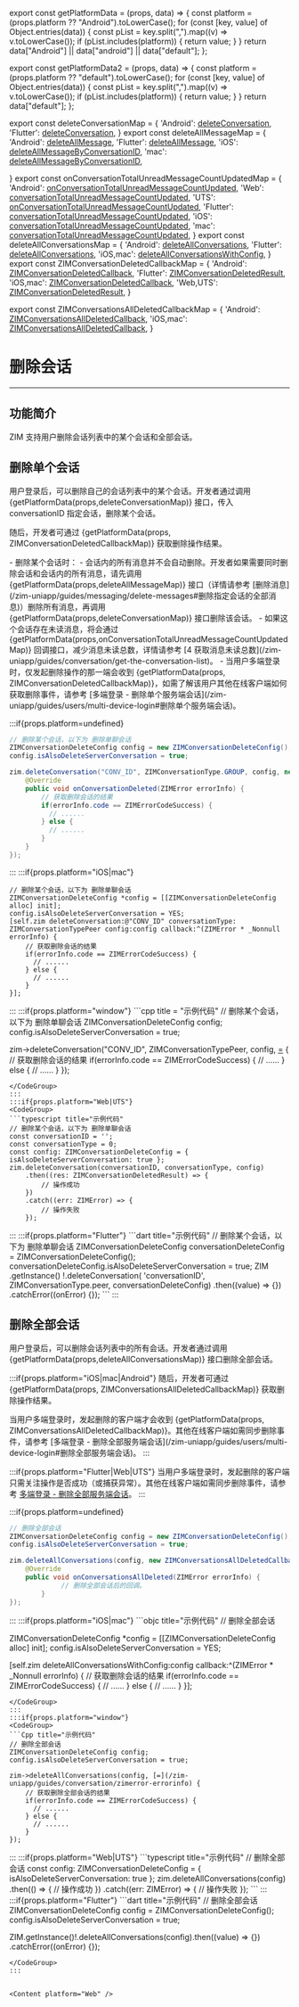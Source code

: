 export const getPlatformData = (props, data) => {
    const platform = (props.platform ?? "Android").toLowerCase();
    for (const [key, value] of Object.entries(data)) {
        const pList = key.split(",").map((v) => v.toLowerCase());
        if (pList.includes(platform)) {
            return value;
        }
    }
    return data["Android"] || data["android"] || data["default"];
};

export const getPlatformData2 = (props, data) => {
    const platform = (props.platform ?? "default").toLowerCase();
    for (const [key, value] of Object.entries(data)) {
        const pList = key.split(",").map((v) => v.toLowerCase());
        if (pList.includes(platform)) {
            return value;
        }
    }
    return data["default"];
};

export const deleteConversationMap = {
  'Android': <a href="@deleteConversation" target='_blank'>deleteConversation</a>,
  'Flutter': <a href="https://pub.dev/documentation/zego_zim/latest/zego_zim/ZIM/deleteConversation.html" target='_blank'>deleteConversation</a>,
}
export const deleteAllMessageMap = {
  'Android': <a href="@deleteAllMessage" target='_blank'>deleteAllMessage</a>,
  'Flutter': <a href="https://pub.dev/documentation/zego_zim/latest/zego_zim/ZIM/deleteAllMessage.html" target='_blank'>deleteAllMessage</a>,
  'iOS': <a href="https://doc-zh.zego.im/article/api?doc=zim_API~objective-c_ios~protocol~ZIM#delete-all-message-by-conversation-id-conversation-id-conversation-type-config-callback" target='_blank'>deleteAllMessageByConversationID</a>,
  'mac': <a href="https://doc-zh.zego.im/article/api?doc=zim_API~objective-c_macos~protocol~ZIM#delete-all-message-by-conversation-id-conversation-id-conversation-type-config-callback" target='_blank'>deleteAllMessageByConversationID</a>,

}
export const onConversationTotalUnreadMessageCountUpdatedMap = {
  'Android': <a href="@onConversationTotalUnreadMessageCountUpdated" target='_blank'>onConversationTotalUnreadMessageCountUpdated</a>,
  'Web': <a href="@conversationTotalUnreadMessageCountUpdated" target='_blank'>conversationTotalUnreadMessageCountUpdated</a>,
  'UTS': <a href="@conversationTotalUnreadMessageCountUpdated" target='_blank'>onConversationTotalUnreadMessageCountUpdated</a>,
  'Flutter': <a href="https://pub.dev/documentation/zego_zim/latest/zego_zim/ZIMEventHandler/onConversationTotalUnreadMessageCountUpdated.html" target='_blank'>conversationTotalUnreadMessageCountUpdated</a>,
  'iOS': <a href="https://doc-zh.zego.im/article/api?doc=zim_API~objective-c_ios~protocol~ZIMEventHandler#zim-conversation-total-unread-message-count-updated" target='_blank'>conversationTotalUnreadMessageCountUpdated</a>,
  'mac': <a href="https://doc-zh.zego.im/article/api?doc=zim_API~objective-c_macos~protocol~ZIMEventHandler#zim-conversation-total-unread-message-count-updated" target='_blank'>conversationTotalUnreadMessageCountUpdated</a>,
}
export const deleteAllConversationsMap = {
  'Android': <a href="@deleteAllConversations" target='_blank'>deleteAllConversations</a>,
  'Flutter': <a href="https://pub.dev/documentation/zego_zim/latest/zego_zim/ZIM/deleteAllConversations.html" target='_blank'>deleteAllConversations</a>,
  'iOS,mac': <a href="@deleteAllConversationsWithConfig" target='_blank'>deleteAllConversationsWithConfig</a>,
}
export const ZIMConversationDeletedCallbackMap = {
  'Android': <a href="@-ZIMConversationDeletedCallback" target='_blank'>ZIMConversationDeletedCallback</a>,
  'Flutter': <a href="https://pub.dev/documentation/zego_zim/latest/zego_zim/ZIM/deleteConversation.htmlhttps://pub.dev/documentation/zego_zim/latest/zego_zim/ZIM/deleteConversation.html" target='_blank'>ZIMConversationDeletedResult</a>,
  'iOS,mac': <a href="@ZIMConversationDeletedCallback" target='_blank'>ZIMConversationDeletedCallback</a>,
  'Web,UTS': <a href="@-ZIMConversationDeletedResult">ZIMConversationDeletedResult</a>,
}

export const ZIMConversationsAllDeletedCallbackMap = {
  'Android': <a href="@-ZIMConversationsAllDeletedCallback" target='_blank'>ZIMConversationsAllDeletedCallback</a>,
  'iOS,mac': <a href="@ZIMConversationsAllDeletedCallback" target='_blank'>ZIMConversationsAllDeletedCallback</a>,
}

# 删除会话

- - -

## 功能简介

ZIM 支持用户删除会话列表中的某个会话和全部会话。

## 删除单个会话

用户登录后，可以删除自己的会话列表中的某个会话。开发者通过调用 {getPlatformData(props,deleteConversationMap)} 接口，传入 conversationID 指定会话，删除某个会话。

随后，开发者可通过 {getPlatformData(props, ZIMConversationDeletedCallbackMap)} 获取删除操作结果。

<Note title="说明">
- 删除某个会话时：
  - 会话内的所有消息并不会自动删除。开发者如果需要同时删除会话和会话内的所有消息，请先调用 {getPlatformData(props,deleteAllMessageMap)} 接口（详情请参考 [删除消息](/zim-uniapp/guides/messaging/delete-messages#删除指定会话的全部消息)）删除所有消息，再调用 {getPlatformData(props,deleteConversationMap)} 接口删除该会话。
  - 如果这个会话存在未读消息，将会通过 {getPlatformData(props,onConversationTotalUnreadMessageCountUpdatedMap)} 回调接口，减少消息未读总数，详情请参考 [4 获取消息未读总数](/zim-uniapp/guides/conversation/get-the-conversation-list)。
- 当用户多端登录时，仅发起删除操作的那一端会收到 {getPlatformData(props, ZIMConversationDeletedCallbackMap)}，如需了解该用户其他在线客户端如何获取删除事件，请参考 [多端登录 - 删除单个服务端会话](/zim-uniapp/guides/users/multi-device-login#删除单个服务端会话)。
</Note>

:::if{props.platform=undefined}
<CodeGroup>
```java title="示例代码"
// 删除某个会话，以下为 删除单聊会话
ZIMConversationDeleteConfig config = new ZIMConversationDeleteConfig();
config.isAlsoDeleteServerConversation = true;

zim.deleteConversation("CONV_ID", ZIMConversationType.GROUP, config, new ZIMConversationDeletedCallback() {
    @Override
    public void onConversationDeleted(ZIMError errorInfo) {
        // 获取删除会话的结果
        if(errorInfo.code == ZIMErrorCodeSuccess) {
          // ......
        } else {
          // ......
        }            
    }
});
```
</CodeGroup>

:::
:::if{props.platform="iOS|mac"}
<CodeGroup>
```objc title="示例代码"
// 删除某个会话，以下为 删除单聊会话
ZIMConversationDeleteConfig *config = [[ZIMConversationDeleteConfig alloc] init];
config.isAlsoDeleteServerConversation = YES;
[self.zim deleteConversation:@"CONV_ID" conversationType: ZIMConversationTypePeer config:config callback:^(ZIMError * _Nonnull errorInfo) {
    // 获取删除会话的结果
    if(errorInfo.code == ZIMErrorCodeSuccess) {
      // ......
    } else {
      // ......
    }
}];
```
</CodeGroup>
:::
:::if{props.platform="window"}
<CodeGroup>
```cpp title = "示例代码"
// 删除某个会话，以下为 删除单聊会话
ZIMConversationDeleteConfig config;
config.isAlsoDeleteServerConversation = true;

zim->deleteConversation("CONV_ID", ZIMConversationTypePeer, config, [=](/zim-uniapp/guides/conversation/zimerror-errorinfo) {
    // 获取删除会话的结果
    if(errorInfo.code == ZIMErrorCodeSuccess) {
      // ......
    } else {
      // ......
    }
});
```
</CodeGroup>
:::
:::if{props.platform="Web|UTS"}
<CodeGroup>
```typescript title="示例代码"
// 删除某个会话，以下为 删除单聊会话
const conversationID = '';
const conversationType = 0;
const config: ZIMConversationDeleteConfig = { isAlsoDeleteServerConversation: true };
zim.deleteConversation(conversationID, conversationType, config)
    .then((res: ZIMConversationDeletedResult) => {
        // 操作成功
    })
    .catch((err: ZIMError) => {
        // 操作失败
    });
```
</CodeGroup>
:::
:::if{props.platform="Flutter"}
<CodeGroup>
```dart title="示例代码"
// 删除某个会话，以下为 删除单聊会话
ZIMConversationDeleteConfig conversationDeleteConfig =
      ZIMConversationDeleteConfig();
conversationDeleteConfig.isAlsoDeleteServerConversation = true;
ZIM
    .getInstance()
    !.deleteConversation(
        'conversationID', ZIMConversationType.peer, conversationDeleteConfig)
    .then((value) => {})
    .catchError((onError) {});
```
</CodeGroup>
:::


## 删除全部会话

用户登录后，可以删除会话列表中的所有会话。开发者通过调用 {getPlatformData(props,deleteAllConversationsMap)} 接口删除全部会话。


:::if{props.platform="iOS|mac|Android"}
随后，开发者可通过 {getPlatformData(props, ZIMConversationsAllDeletedCallbackMap)} 获取删除操作结果。

<Note title="说明">
当用户多端登录时，发起删除的客户端才会收到 {getPlatformData(props, ZIMConversationsAllDeletedCallbackMap)}。其他在线客户端如需同步删除事件，请参考 [多端登录 - 删除全部服务端会话](/zim-uniapp/guides/users/multi-device-login#删除全部服务端会话)。
</Note>
:::

:::if{props.platform="Flutter|Web|UTS"}
<Note title="说明">
当用户多端登录时，发起删除的客户端只需关注操作是否成功（或捕获异常）。其他在线客户端如需同步删除事件，请参考 [多端登录 - 删除全部服务端会话](/zim-uniapp/guides/users/multi-device-login#删除全部服务端会话)。
</Note>
:::

:::if{props.platform=undefined}
<CodeGroup>
```java title="示例代码"
// 删除全部会话
ZIMConversationDeleteConfig config = new ZIMConversationDeleteConfig();
config.isAlsoDeleteServerConversation = true;

zim.deleteAllConversations(config, new ZIMConversationsAllDeletedCallback() {
    @Override
    public void onConversationsAllDeleted(ZIMError errorInfo) {
             // 删除全部会话后的回调。
        }
});
```
</CodeGroup>
:::
:::if{props.platform="iOS|mac"}
<CodeGroup>
```objc title="示例代码"
// 删除全部会话

ZIMConversationDeleteConfig *config = [[ZIMConversationDeleteConfig alloc] init];
config.isAlsoDeleteServerConversation = YES;

[self.zim deleteAllConversationsWithConfig:config callback:^(ZIMError * _Nonnull errorInfo) {
    // 获取删除会话的结果
    if(errorInfo.code == ZIMErrorCodeSuccess) {
      // ......
    } else {
      // ......
    }
}];
```
</CodeGroup>
:::
:::if{props.platform="window"}
<CodeGroup>
```Cpp title="示例代码"
// 删除全部会话
ZIMConversationDeleteConfig config;
config.isAlsoDeleteServerConversation = true;

zim->deleteAllConversations(config, [=](/zim-uniapp/guides/conversation/zimerror-errorinfo) {
    // 获取删除全部会话的结果
    if(errorInfo.code == ZIMErrorCodeSuccess) {
      // ......
    } else {
      // ......
    }
});
```
</CodeGroup>
:::
:::if{props.platform="Web|UTS"}
<CodeGroup>
```typescript title="示例代码"
// 删除全部会话
const config: ZIMConversationDeleteConfig = { isAlsoDeleteServerConversation: true };
zim.deleteAllConversations(config)
    .then(() => {
        // 操作成功
    })
    .catch((err: ZIMError) => {
        // 操作失败
    });
```
</CodeGroup>
:::
:::if{props.platform="Flutter"}
<CodeGroup>
```dart title="示例代码"
// 删除全部会话
ZIMConversationDeleteConfig config = ZIMConversationDeleteConfig();
config.isAlsoDeleteServerConversation = true;

ZIM.getInstance()!.deleteAllConversations(config).then((value) => {})
    .catchError((onError) {});
```
</CodeGroup>
:::


<Content platform="Web" />